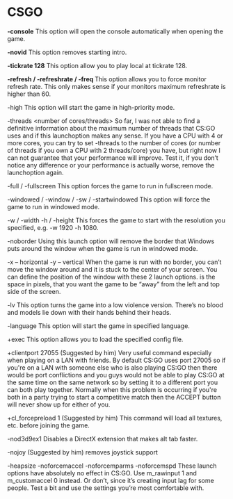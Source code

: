 # CSGO

**-console**
This option will open the console automatically when opening the game.

**-novid**
This option removes starting intro.

**-tickrate 128**
This option allow you to play local at tickrate 128.

**-refresh <rate> / -refreshrate <rate> / -freq <rate>**
This option allows you to force monitor refresh rate. 
This only makes sense if your monitors maximum refreshrate is higher than 60. 

-high
This option will start the game in high-priority mode.

-threads <number of cores/threads>
So far, I was not able to find a definitive information about the maximum number of threads that CS:GO uses and if this launchoption makes any sense. If you have a CPU with 4 or more cores, you can try to set -threads to the number of cores (or number of threads if you own a CPU with 2 threads/core) you have, but right now I can not guarantee that your performance will improve. Test it, if you don’t notice any difference or your performance is actually worse, remove the launchoption again.

-full / -fullscreen
This option forces the game to run in fullscreen mode.

-windowed / -window / -sw / -startwindowed
This option will force the game to run in windowed mode.

-w <width> / -width <width>
-h <height> / -height <height>
This forces the game to start with the resolution you specified, e.g. -w 1920 -h 1080.

-noborder
Using this launch option will remove the border that Windows puts around the window when the game is run in windowed mode.

-x <position> – horizontal
-y <position> – vertical
When the game is run with no border, you can’t move the window around and it is stuck to the center of your screen. You can define the position of the window with these 2 launch options. <position> is the space in pixels, that you want the game to be “away” from the left and top side of the screen.

-lv
This option turns the game into a low violence version. There’s no blood and models lie down with their hands behind their heads.

-language <language>
This option will start the game in specified language.



+exec <exec>
This option allows you to load the specified config file.

+clientport 27055 (Suggested by him) 
Very useful command especially when playing on a LAN with friends. By default CS:GO uses port 27005 so if you're on a LAN with someone else who is also playing CS:GO then there would be port conflictions and you guys would not be able to play CS:GO at the same time on the same network so by setting it to a different port you can both play together. Normally when this problem is occurring if you're both in a party trying to start a competitive match then the ACCEPT button will never show up for either of you.

+cl_forcepreload 1 (Suggested by him) 
This command will load all textures, etc. before joining the game.

-nod3d9ex1
Disables a DirectX extension that makes alt tab faster.

-nojoy (Suggested by him) 
removes joystick support



-heapsize
-noforcemaccel
-noforcemparms
-noforcemspd
These launch options have absolutely no effect in CS:GO. Use m_rawinput 1 and m_customaccel 0 instead. Or don’t, since it’s creating input lag for some people. Test a bit and use the settings you’re most comfortable with.
